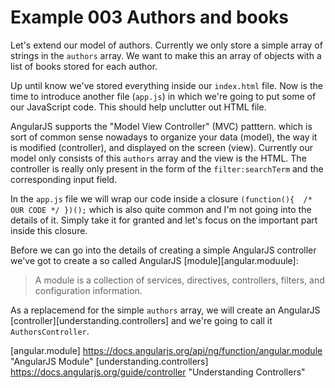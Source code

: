 Example 003 Authors and books
=============================

Let's extend our model of authors. Currently we only store a simple array of strings in the `authors` array. We want to make this an array of objects with a list of books stored for each author.

Up until know we've stored everything inside our `index.html` file. Now is the time to introduce another file (`app.js`) in which we're going to put some of our JavaScript code. This should help unclutter out HTML file.

AngularJS supports the "Model View Controller" (MVC) patttern. which is sort of common sense nowadays to organize your data (model), the way it is modified (controller), and displayed on the screen (view). Currently our model only consists of this `authors` array and the view is the HTML. The controller is really only present in the form of the `filter:searchTerm` and the corresponding input field.

In the `app.js` file we will wrap our code inside a closure `(function(){  /* OUR CODE */ })();` which is also quite common and I'm not going into the details of it. Simply take it for granted and let's focus on the important part inside this closure.

Before we can go into the details of creating a simple AngularJS controller we've got to create a so called AngularJS [module][angular.moduule]:

> A module is a collection of services, directives, controllers, filters, and configuration information.

As a replacemend for the simple `authors` array, we will create an AngularJS [controller][understanding.controllers] and we're going to call it `AuthorsController`.

[angular.module] https://docs.angularjs.org/api/ng/function/angular.module "AngularJS Module"
[understanding.controllers] https://docs.angularjs.org/guide/controller "Understanding Controllers"

